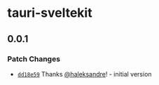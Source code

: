 # tauri-sveltekit

## 0.0.1

### Patch Changes

- [`dd18e59`](https://github.com/haleksandre/tauri-sveltekit/commit/dd18e59d11e18be8579fc3239a83b7990422903f) Thanks [@haleksandre](https://github.com/haleksandre)! - initial version
